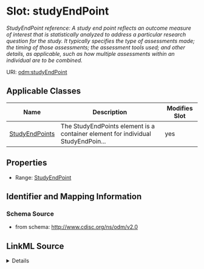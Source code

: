 # Slot: studyEndPoint


_StudyEndPoint reference: A study end point reflects an outcome measure of interest that is statistically analyzed to address a particular research question for the study. It typically specifies the type of assessments made; the timing of those assessments; the assessment tools used; and other details, as applicable, such as how multiple assessments within an individual are to be combined._



URI: [odm:studyEndPoint](http://www.cdisc.org/ns/odm/v2.0/studyEndPoint)



<!-- no inheritance hierarchy -->




## Applicable Classes

| Name | Description | Modifies Slot |
| --- | --- | --- |
[StudyEndPoints](StudyEndPoints.md) | The StudyEndPoints element is a container element for individual StudyEndPoin... |  yes  |







## Properties

* Range: [StudyEndPoint](StudyEndPoint.md)





## Identifier and Mapping Information







### Schema Source


* from schema: http://www.cdisc.org/ns/odm/v2.0




## LinkML Source

<details>
```yaml
name: studyEndPoint
description: 'StudyEndPoint reference: A study end point reflects an outcome measure
  of interest that is statistically analyzed to address a particular research question
  for the study. It typically specifies the type of assessments made; the timing of
  those assessments; the assessment tools used; and other details, as applicable,
  such as how multiple assessments within an individual are to be combined.'
from_schema: http://www.cdisc.org/ns/odm/v2.0
rank: 1000
alias: studyEndPoint
domain_of:
- StudyEndPoints
range: StudyEndPoint

```
</details>